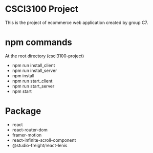 # CSCI3100 Project

This is the project of ecommerce web application created by group C7. 


# npm commands
At the root directory (csci3100-project)
- npm run install_client
- npm run install_server
- npm install
- npm run start_client
- npm run start_server
- npm start

# Package
- react
- react-router-dom
- framer-motion
- react-infinite-scroll-component
- @studio-freight/react-lenis